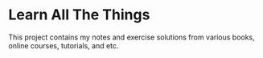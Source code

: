 # Learn All The Things

This project contains my notes and exercise solutions from various books, online courses, tutorials, and etc.

